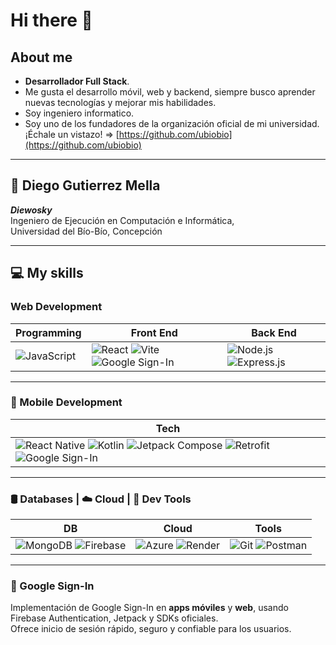 # Hi there 👋

## About me
- **Desarrollador Full Stack**.
- Me gusta el desarrollo móvil, web y backend, siempre busco aprender nuevas tecnologías y mejorar mis habilidades.
- Soy ingeniero informatico.
- Soy uno de los fundadores de la organización oficial de mi universidad. ¡Échale un vistazo! => [https://github.com/ubiobio](https://github.com/ubiobio)

---

## 👤 Diego Gutierrez Mella  
**_Diewosky_**  
Ingeniero de Ejecución en Computación e Informática,  
Universidad del Bío-Bío, Concepción

---

## 💻 My skills

### Web Development

| Programming | Front End | Back End |
| ----------- | --------- | -------- |
| ![JavaScript](https://img.shields.io/badge/-JavaScript-F7DF1E?style=flat&logo=javascript&logoColor=black)| ![React](https://img.shields.io/badge/-React-61DAFB?style=flat&logo=react&logoColor=black) ![Vite](https://img.shields.io/badge/-Vite-646CFF?style=flat&logo=vite&logoColor=white) ![Google Sign-In](https://img.shields.io/badge/-Google_Sign--In-4285F4?style=flat&logo=google&logoColor=white) | ![Node.js](https://img.shields.io/badge/-Node.js-339933?style=flat&logo=node.js&logoColor=white) ![Express.js](https://img.shields.io/badge/-Express.js-000000?style=flat&logo=express&logoColor=white) |

---

### 📱 Mobile Development

| Tech |
| ---- |
| ![React Native](https://img.shields.io/badge/-React_Native-61DAFB?style=flat&logo=react&logoColor=black) ![Kotlin](https://img.shields.io/badge/-Kotlin-0095D5?style=flat&logo=kotlin&logoColor=white) ![Jetpack Compose](https://img.shields.io/badge/-Jetpack_Compose-4285F4?style=flat&logo=android&logoColor=white) ![Retrofit](https://img.shields.io/badge/-Retrofit-FF6F00?style=flat&logo=android&logoColor=white) ![Google Sign-In](https://img.shields.io/badge/-Google_Sign--In-4285F4?style=flat&logo=google&logoColor=white) |

---

### 🛢️ Databases | ☁️ Cloud | 🧰 Dev Tools

| DB | Cloud | Tools |
|----|-------|-------|
| ![MongoDB](https://img.shields.io/badge/-MongoDB-47A248?style=flat&logo=mongodb&logoColor=white) ![Firebase](https://img.shields.io/badge/-Firebase-FFCA28?style=flat&logo=firebase&logoColor=black) | ![Azure](https://img.shields.io/badge/-Azure-0078D4?style=flat&logo=microsoft-azure&logoColor=white) ![Render](https://img.shields.io/badge/-Render-46E3B7?style=flat&logo=render&logoColor=black) | ![Git](https://img.shields.io/badge/-Git-F05032?style=flat&logo=git&logoColor=white) ![Postman](https://img.shields.io/badge/-Postman-FF6C37?style=flat&logo=postman&logoColor=white) |

---

### 🔐 Google Sign-In

Implementación de Google Sign-In en **apps móviles** y **web**, usando Firebase Authentication, Jetpack y SDKs oficiales.  
Ofrece inicio de sesión rápido, seguro y confiable para los usuarios.
